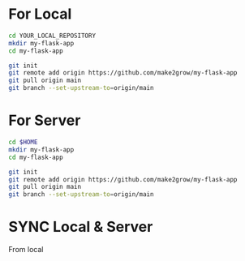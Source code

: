 # For Local

```bash
cd YOUR_LOCAL_REPOSITORY
mkdir my-flask-app
cd my-flask-app

git init
git remote add origin https://github.com/make2grow/my-flask-app
git pull origin main
git branch --set-upstream-to=origin/main
```

# For Server

```bash
cd $HOME
mkdir my-flask-app
cd my-flask-app

git init
git remote add origin https://github.com/make2grow/my-flask-app
git pull origin main
git branch --set-upstream-to=origin/main
```

# SYNC Local & Server
From local

```bash
